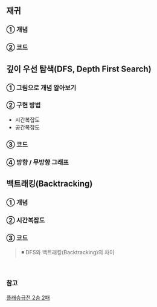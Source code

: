 ## 재귀

### ① 개념
### ② 코드


##  깊이 우선 탐색(DFS, Depth First Search)
### ① 그림으로 개념 알아보기
### ② 구현 방법
- 시간복잡도
- 공간복잡도

### ③ 코드
### ④ 방향 / 무방향 그래프


##  백트래킹(Backtracking)
### ① 개념
### ② 시간복잡도
### ③ 코드
> ◾ DFS와 백트래킹(Backtracking)의 차이


</br>

### 참고
[플래승급전 2승 2패](https://github.com/Newon-universe/Algorithm_study)